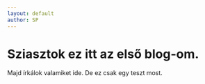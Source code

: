 ```yaml
---
layout: default
author: SP
---
```


# Sziasztok ez itt az első blog-om. 

Majd írkálok valamiket ide. De ez csak egy teszt most. 
